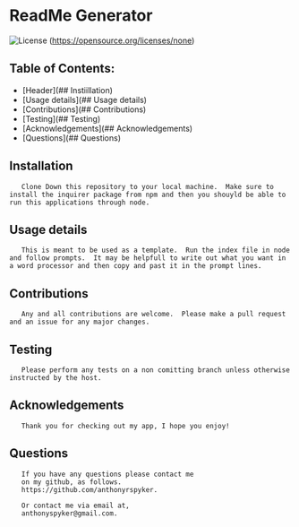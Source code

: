 # ReadMe Generator
   
   ![License](https://img.shields.io/static/v1?label=License&message=none&color=green)
   (https://opensource.org/licenses/none)
       
   ## Table of Contents:
   - [Header](## Instiillation)
   - [Usage details](## Usage details)
   - [Contributions](## Contributions)
   - [Testing](## Testing)
   - [Acknowledgements](## Acknowledgements)
   - [Questions](## Questions)

   

   ## Installation
       
       Clone Down this repository to your local machine.  Make sure to install the inquirer package from npm and then you shouyld be able to run this applications through node.
       
   ## Usage details
       
       This is meant to be used as a template.  Run the index file in node and follow prompts.  It may be helpfull to write out what you want in a word processor and then copy and past it in the prompt lines.
       
   ## Contributions
       
       Any and all contributions are welcome.  Please make a pull request and an issue for any major changes.
       
   ## Testing
       
       Please perform any tests on a non comitting branch unless otherwise instructed by the host.
       
   ## Acknowledgements

       Thank you for checking out my app, I hope you enjoy!
    
   ## Questions
       
       If you have any questions please contact me
       on my github, as follows.
       https://github.com/anthonyrspyker.
       
       Or contact me via email at,
       anthonyspyker@gmail.com.
       
